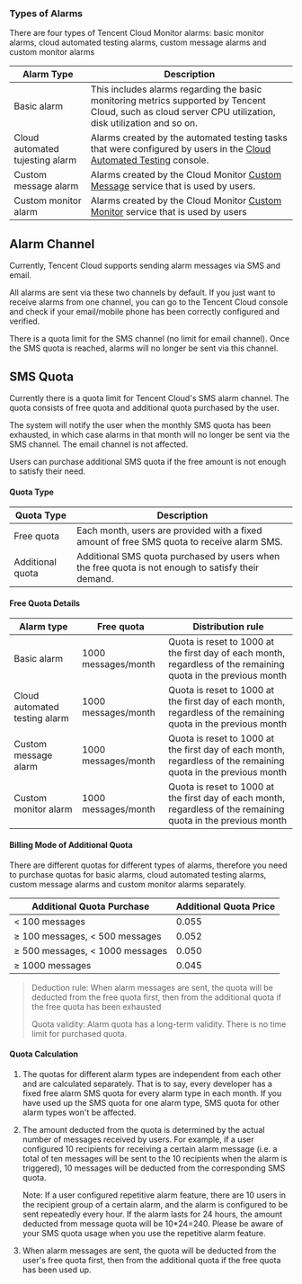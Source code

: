### Types of Alarms

There are four types of Tencent Cloud Monitor alarms: basic monitor alarms, cloud automated testing alarms, custom message alarms and custom monitor alarms

| Alarm Type                      | Description                              |
| ------------------------------- | ---------------------------------------- |
| Basic alarm                     | This includes alarms regarding the basic monitoring metrics supported by Tencent Cloud, such as cloud server CPU utilization, disk utilization and so on. |
| Cloud automated tujesting alarm | Alarms created by the automated testing tasks that were configured by users in the [Cloud Automated Testing](https://www.qcloud.com/document/product/280) console. |
| Custom message alarm            | Alarms created by the Cloud Monitor [Custom Message](https://www.qcloud.com/document/product/248/6218) service that is used by users. |
| Custom monitor alarm            | Alarms created by the Cloud Monitor [Custom Monitor](https://www.qcloud.com/document/product/248/6214) service that is used by users |

## Alarm Channel

Currently, Tencent Cloud supports sending alarm messages via SMS and email.

All alarms are sent via these two channels by default. If you just want to receive alarms from one channel, you can go to the Tencent Cloud console and check if your email/mobile phone has been correctly configured and verified.

There is a quota limit for the SMS channel (no limit for email channel). Once the SMS quota is reached, alarms will no longer be sent via this channel.

## SMS Quota

Currently there is a quota limit for Tencent Cloud's SMS alarm channel. The quota consists of free quota and additional quota purchased by the user.

The system will notify the user when the monthly SMS quota has been exhausted, in which case alarms in that month will no longer be sent via the SMS channel. The email channel is not affected.

Users can purchase additional SMS quota if the free amount is not enough to satisfy their need.

#### Quota Type

| Quota Type       | Description                              |
| ---------------- | ---------------------------------------- |
| Free quota       | Each month, users are provided with a fixed amount of free SMS quota to receive alarm SMS. |
| Additional quota | Additional SMS quota purchased by users when the free quota is not enough to satisfy their demand. |

#### Free Quota Details

| Alarm type                    | Free quota          | Distribution rule                        |
| ----------------------------- | ------------------- | ---------------------------------------- |
| Basic alarm                   | 1000 messages/month | Quota is reset to 1000 at the first day of each month, regardless of the remaining quota in the previous month |
| Cloud automated testing alarm | 1000 messages/month | Quota is reset to 1000 at the first day of each month, regardless of the remaining quota in the previous month |
| Custom message alarm          | 1000 messages/month | Quota is reset to 1000 at the first day of each month, regardless of the remaining quota in the previous month |
| Custom monitor alarm          | 1000 messages/month | Quota is reset to 1000 at the first day of each month, regardless of the remaining quota in the previous month |

#### Billing Mode of Additional Quota

There are different quotas for different types of alarms, therefore you need to purchase quotas for basic alarms, cloud automated testing alarms, custom message alarms and custom monitor alarms separately.

| Additional Quota Purchase       | Additional Quota Price |
| ------------------------------- | ---------------------- |
| < 100 messages                  | 0.055                  |
| ≥ 100 messages, < 500 messages  | 0.052                  |
| ≥ 500 messages, < 1000 messages | 0.050                  |
| ≥ 1000 messages                 | 0.045                  |

> Deduction rule: When alarm messages are sent, the quota will be deducted from the free quota first, then from the additional quota if the free quota has been exhausted
>
> Quota validity: Alarm quota has a long-term validity. There is no time limit for purchased quota.

#### Quota Calculation

1. The quotas for different alarm types are independent from each other and are calculated separately. That is to say, every developer has a fixed free alarm SMS quota for every alarm type in each month. If you have used up the SMS quota for one alarm type, SMS quota for other alarm types won't be affected.

2. The amount deducted from the quota is determined by the actual number of messages received by users. For example, if a user configured 10 recipients for receiving a certain alarm message (i.e. a total of ten messages will be sent to the 10 recipients when the alarm is triggered), 10 messages will be deducted from the corresponding SMS quota.

   Note: If a user configured repetitive alarm feature, there are 10 users in the recipient group of a certain alarm, and the alarm is configured to be sent repeatedly every hour. If the alarm lasts for 24 hours, the amount deducted from message quota will be 10*24=240. Please be aware of your SMS quota usage when you use the repetitive alarm feature.

3. When alarm messages are sent, the quota will be deducted from the user's free quota first, then from the additional quota if the free quota has been used up.

